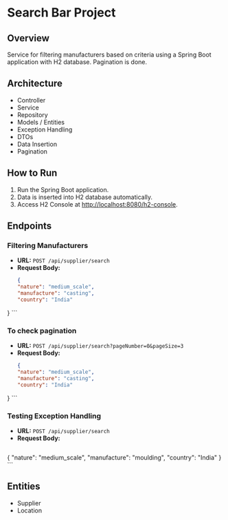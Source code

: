 # Search Bar Project

## Overview

Service for filtering manufacturers based on criteria using a Spring Boot application with H2 database. Pagination is done.

## Architecture

- Controller
- Service
- Repository
- Models / Entities
- Exception Handling
- DTOs
- Data Insertion
- Pagination

## How to Run

1. Run the Spring Boot application.
2. Data is inserted into H2 database automatically.
3. Access H2 Console at [http://localhost:8080/h2-console](http://localhost:8080/h2-console).

## Endpoints

### Filtering Manufacturers

- **URL:** `POST /api/supplier/search`
- **Request Body:**
    ```json
    {
    "nature": "medium_scale",
    "manufacture": "casting",
    "country": "India"
}
    ```

    
### To check pagination
- **URL:** `POST /api/supplier/search?pageNumber=0&pageSize=3`
- **Request Body:**
    ```json
    {
    "nature": "medium_scale",
    "manufacture": "casting",
    "country": "India"
}
    ```

### Testing Exception Handling

- **URL:** `POST /api/supplier/search`
- **Request Body:**
    ```json
    
{
  "nature": "medium_scale",
  "manufacture": "moulding",
  "country": "India"
}
    ```

## Entities

- Supplier
- Location
